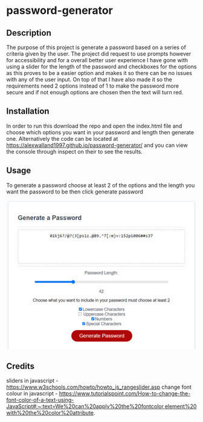 # password-generator

## Description

The purpose of this project is generate a password based on a series of criteria given by the user. The project did request to use prompts however for accessibility and for a overall better user experience I have gone with using a slider for the length of the password and checkboxes for the options as this proves to be a easier option and makes it so there can be no issues with any of the user input. On top of that I have also made it so the requirements need 2 options instead of 1 to make the password more secure and if not enough options are chosen then the text will turn red.

## Installation

In order to run this download the repo and open the index.html file and choose which options you want in your password and length then generate one.  Alternatively the code can be located at https://alexwalland1997.github.io/password-generator/ and you can view the console through inspect on their to see the results.

## Usage

To generate a password choose at least 2 of the options and the length you want the password to be then click generate password

![alt text](/images/example.png)

## Credits

sliders in javascript - https://www.w3schools.com/howto/howto_js_rangeslider.asp
change font colour in javascript - https://www.tutorialspoint.com/How-to-change-the-font-color-of-a-text-using-JavaScript#:~:text=We%20can%20apply%20the%20fontcolor,element%20with%20the%20color%20attribute.
